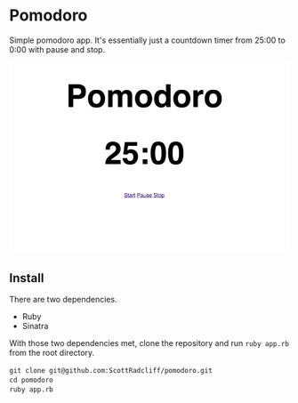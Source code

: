 # Pomodoro
Simple pomodoro app. It's essentially just a countdown timer from 25:00 to 0:00 with pause and stop.


![](public/images/screenshot.png)

## Install
There are two dependencies.

* Ruby
* Sinatra

With those two dependencies met, clone the repository and run `ruby app.rb` from the root directory.

`git clone git@github.com:ScottRadcliff/pomodoro.git`  
`cd pomodoro`  
`ruby app.rb`  





